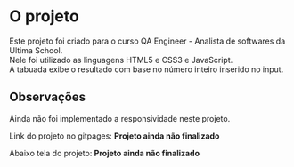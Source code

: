 # O projeto

Este projeto foi criado para o curso QA Engineer - Analista de softwares da Ultima School.<br>
Nele foi utilizado as linguagens HTML5 e CSS3 e JavaScript.<br>
A tabuada exibe o resultado com base no número inteiro inserido no input.


## Observações

Ainda não foi implementado a responsividade neste projeto.<br>

Link do projeto no gitpages: **Projeto ainda não finalizado**

Abaixo tela do projeto: **Projeto ainda não finalizado**

<!-- ![]() -->